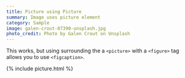 ```yaml
---
title: Picture using Picture 
summary: Image uses picture element
category: Sample
image: galen-crout-87390-unsplash.jpg
photo_credit: Photo by Galen Crout on Unsplash
---
```


This works, but using surrounding the a `<picture>` with a `<figure>` tag allows you to use `<figcaption>`.

{% include picture.html %}
